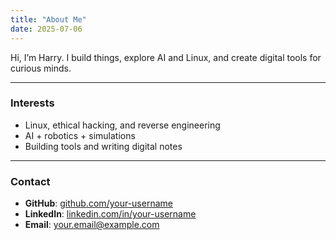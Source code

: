 ```yaml
---
title: "About Me"
date: 2025-07-06
---
```


Hi, I’m Harry. I build things, explore AI and Linux, and create digital tools for curious minds.

---

### Interests
- Linux, ethical hacking, and reverse engineering
- AI + robotics + simulations
- Building tools and writing digital notes

---

### Contact

- **GitHub**: [github.com/your-username](https://github.com/your-username)
- **LinkedIn**: [linkedin.com/in/your-username](https://linkedin.com/in/your-username)
- **Email**: your.email@example.com


